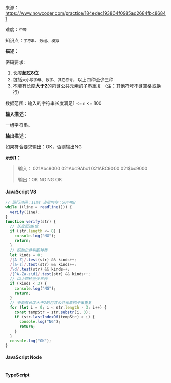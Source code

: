 来源：<https://www.nowcoder.com/practice/184edec193864f0985ad2684fbc86841>

难度：`中等`

知识点：`字符串`、`数组`、`模拟`

**描述：**

密码要求:

1. 长度**超过8位**
2. 包括`大小写字母`、`数字`、`其它符号`，以上四种至少三种
3. 不能有长度**大于2**的包含公共元素的子串重复 （注：其他符号不含空格或换行）

数据范围：输入的字符串长度满足1 <= `n` <= 100

**输入描述：**

一组字符串。

**输出描述：**

如果符合要求输出：OK，否则输出NG

**示例1：**

> 输入：
021Abc9000
021Abc9Abc1
021ABC9000
021$bc9000
>
> 输出：OK
NG
NG
OK

<!-- tabs:start -->

#### **JavaScript V8**

```javascript
// 运行时间：11ms 占用内存：5044KB
while ((line = readline())) {
  verify(line);
}
function verify(str) {
  // 长度超过8位
  if (str.length <= 8) {
    console.log("NG");
    return;
  }
  // 初始化并判断种类
  let kinds = 0;
  /[A-Z]/.test(str) && kinds++;
  /[a-z]/.test(str) && kinds++;
  /\d/.test(str) && kinds++;
  /[^A-Za-z\d]/.test(str) && kinds++;
  // 以上四种至少三种
  if (kinds < 3) {
    console.log("NG");
    return;
  }
  // 不能有长度大于2的包含公共元素的子串重复
  for (let i = 0; i < str.length - 3; i++) {
    const tempStr = str.substr(i, 3);
    if (str.lastIndexOf(tempStr) > i) {
      console.log("NG");
      return;
    }
  }
  console.log("OK");
}
```

#### **JavaScript Node**

```javascript

```

#### **TypeScript**

```javascript

```

<!-- tabs:end -->
